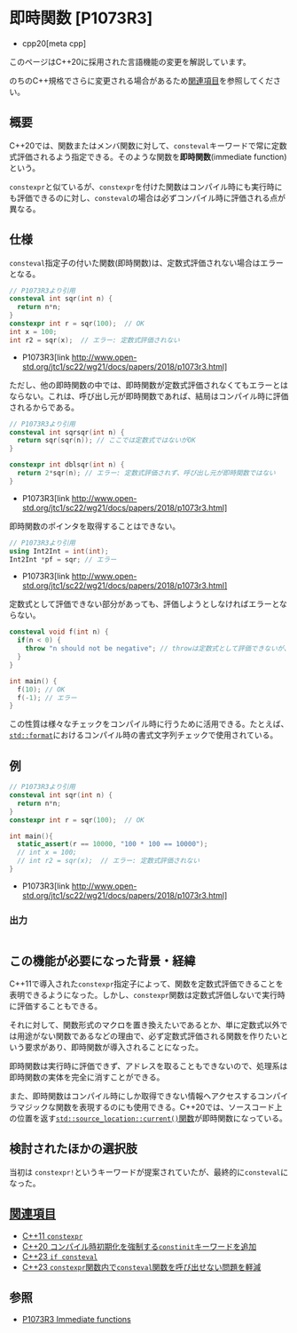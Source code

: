 # 即時関数 [P1073R3]

* cpp20[meta cpp]

<!-- start lang caution -->

このページはC++20に採用された言語機能の変更を解説しています。

のちのC++規格でさらに変更される場合があるため[関連項目](#relative_page)を参照してください。

<!-- last lang caution -->

## 概要

C++20では、関数またはメンバ関数に対して、`consteval`キーワードで常に定数式評価されるよう指定できる。そのような関数を**即時関数**(immediate function)という。

`constexpr`と似ているが、`constexpr`を付けた関数はコンパイル時にも実行時にも評価できるのに対し、`consteval`の場合は必ずコンパイル時に評価される点が異なる。

## 仕様

`consteval`指定子の付いた関数(即時関数)は、定数式評価されない場合はエラーとなる。

```cpp
// P1073R3より引用
consteval int sqr(int n) {
  return n*n;
}
constexpr int r = sqr(100);  // OK
int x = 100;
int r2 = sqr(x);  // エラー: 定数式評価されない
```
* P1073R3[link http://www.open-std.org/jtc1/sc22/wg21/docs/papers/2018/p1073r3.html]

ただし、他の即時関数の中では、即時関数が定数式評価されなくてもエラーとはならない。これは、呼び出し元が即時関数であれば、結局はコンパイル時に評価されるからである。

```cpp
// P1073R3より引用
consteval int sqrsqr(int n) {
  return sqr(sqr(n)); // ここでは定数式ではないがOK
}

constexpr int dblsqr(int n) {
  return 2*sqr(n); // エラー: 定数式評価されず、呼び出し元が即時関数ではない
}
```
* P1073R3[link http://www.open-std.org/jtc1/sc22/wg21/docs/papers/2018/p1073r3.html]

即時関数のポインタを取得することはできない。

```cpp
// P1073R3より引用
using Int2Int = int(int);
Int2Int *pf = sqr; // エラー
```
* P1073R3[link http://www.open-std.org/jtc1/sc22/wg21/docs/papers/2018/p1073r3.html]

定数式として評価できない部分があっても、評価しようとしなければエラーとならない。

```cpp example
consteval void f(int n) {
  if(n < 0) {
    throw "n should not be negative"; // throwは定数式として評価できないが、ここを通らなければOK
  }
}

int main() {
  f(10); // OK
  f(-1); // エラー
}
```

この性質は様々なチェックをコンパイル時に行うために活用できる。たとえば、[`std::format`](/reference/format/format.md)におけるコンパイル時の書式文字列チェックで使用されている。

## 例
```cpp example
// P1073R3より引用
consteval int sqr(int n) {
  return n*n;
}
constexpr int r = sqr(100);  // OK

int main(){
  static_assert(r == 10000, "100 * 100 == 10000");
  // int x = 100;
  // int r2 = sqr(x);  // エラー: 定数式評価されない
}
```
* P1073R3[link http://www.open-std.org/jtc1/sc22/wg21/docs/papers/2018/p1073r3.html]

### 出力
```
```

## この機能が必要になった背景・経緯

C++11で導入された`constexpr`指定子によって、関数を定数式評価できることを表明できるようになった。しかし、`constexpr`関数は定数式評価しないで実行時に評価することもできる。

それに対して、関数形式のマクロを置き換えたいであるとか、単に定数式以外では用途がない関数であるなどの理由で、必ず定数式評価される関数を作りたいという要求があり、即時関数が導入されることになった。

即時関数は実行時に評価できず、アドレスを取ることもできないので、処理系は即時関数の実体を完全に消すことができる。

また、即時関数はコンパイル時にしか取得できない情報へアクセスするコンパイラマジックな関数を表現するのにも使用できる。C++20では、ソースコード上の位置を返す[`std::source_location::current()`関数](/reference/source_location/source_location/current.md)が即時関数になっている。

## 検討されたほかの選択肢

当初は `constexpr!`というキーワードが提案されていたが、最終的に`consteval`になった。

## <a id="relative-page" href="#relative-page">関連項目</a>

* [C++11 `constexpr`](/lang/cpp11/constexpr.md)
* [C++20 コンパイル時初期化を強制する`constinit`キーワードを追加](constinit.md)
* [C++23 `if consteval`](/lang/cpp23/if_consteval.md)
* [C++23 `constexpr`関数内で`consteval`関数を呼び出せない問題を軽減](/lang/cpp23/consteval_needs_to_propagate_up.md)

## 参照

* [P1073R3 Immediate functions](http://www.open-std.org/jtc1/sc22/wg21/docs/papers/2018/p1073r3.html)
